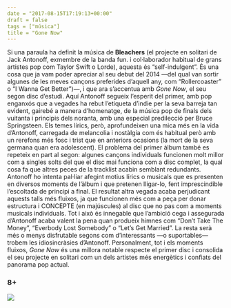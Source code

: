 ```yaml
---
date = "2017-08-15T17:19:13+00:00"
draft = false
tags = ["música"]
title = "Gone Now"
---
```

<!-- more -->

Si una paraula ha definit la música de **Bleachers** (el projecte en solitari de Jack Antonoff, exmembre de la banda fun. i col·laborador habitual de grans artistes pop com Taylor Swift o Lorde), aquesta és “self-indulgent”. És una cosa que ja vam poder apreciar al seu debut del 2014 —del qual van sortir algunes de les meves cançons preferides d’aquell any, com “Rollercoaster” o “I Wanna Get Better”)—, i que ara s’accentua amb *Gone Now*, el seu segon disc d’estudi. Aquí Antonoff segueix l’esperit del primer, amb pop enganxós que a vegades ha rebut l’etiqueta d’indie per la seva barreja tan evident, gairebé a manera d’homenatge, de la música pop de finals dels vuitanta i principis dels noranta, amb una especial predilecció per Bruce Springsteen. Els temes lírics, però, aprofundeixen una mica més en la vida d’Antonoff, carregada de melancolia i nostàlgia com és habitual però amb un rerefons més fosc i trist que en anteriors ocasions (la mort de la seva germana quan era adolescent). El problema del primer àlbum també es repeteix en part al segon: algunes cançons individuals funcionen molt millor com a singles solts del que el disc mai funciona com a disc complet, la qual cosa fa que altres peces de la tracklist acabin semblant redundants. Antonoff ho intenta pal·liar afegint motius lírics o musicals que es presenten en diversos moments de l’àlbum i que pretenen lligar-lo, fent imprescindible l’escoltada de principi a final. El resultat altra vegada acaba perjudicant aquests talls més fluixos, ja que funcionen més com a peça per donar estructura i CONCEPTE (en majúscules) al disc que no pas com a moments musicals individuals. Tot i això és innegable que l’ambició cega i assegurada d’Antonoff acaba valent la pena quan produeix himnes com “Don’t Take The Money”, “Everbody Lost Somebody” o “Let’s Get Married”. La resta serà més o menys disfrutable segons com d’interessants —o suportables— trobem les idiosincràsies d’Antonoff. Personalment, tot i els moments fluixos, *Gone Now* és una millora notable respecte el primer disc i consolida el seu projecte en solitari com un dels artistes més energètics i confiats del panorama pop actual.

### 8+

<img id="splashFade" src="https://68.media.tumblr.com/4658a04db169013d4e51699bee1bbe49/tumblr_ovjo43sSwm1u00ofno1_1280.jpg">